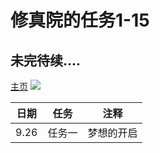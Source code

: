 # 修真院的任务1-15
## 未完待续....
[主页](https://github.com/Moximixi)
![](http://www.vaikan.com/wordpress/wp-content/uploads/2013/02/ape-with-gun-560x345.jpg)

日期 | 任务 | 注释
--------- | -----------| -----
9.26 | 任务一 | 梦想的开启


